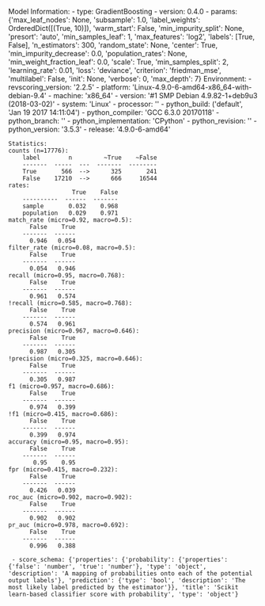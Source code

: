 Model Information:
	 - type: GradientBoosting
	 - version: 0.4.0
	 - params: {'max_leaf_nodes': None, 'subsample': 1.0, 'label_weights': OrderedDict([(True, 10)]), 'warm_start': False, 'min_impurity_split': None, 'presort': 'auto', 'min_samples_leaf': 1, 'max_features': 'log2', 'labels': [True, False], 'n_estimators': 300, 'random_state': None, 'center': True, 'min_impurity_decrease': 0.0, 'population_rates': None, 'min_weight_fraction_leaf': 0.0, 'scale': True, 'min_samples_split': 2, 'learning_rate': 0.01, 'loss': 'deviance', 'criterion': 'friedman_mse', 'multilabel': False, 'init': None, 'verbose': 0, 'max_depth': 7}
	Environment:
	 - revscoring_version: '2.2.5'
	 - platform: 'Linux-4.9.0-6-amd64-x86_64-with-debian-9.4'
	 - machine: 'x86_64'
	 - version: '#1 SMP Debian 4.9.82-1+deb9u3 (2018-03-02)'
	 - system: 'Linux'
	 - processor: ''
	 - python_build: ('default', 'Jan 19 2017 14:11:04')
	 - python_compiler: 'GCC 6.3.0 20170118'
	 - python_branch: ''
	 - python_implementation: 'CPython'
	 - python_revision: ''
	 - python_version: '3.5.3'
	 - release: '4.9.0-6-amd64'
	
	Statistics:
	counts (n=17776):
		label        n         ~True    ~False
		-------  -----  ---  -------  --------
		True       566  -->      325       241
		False    17210  -->      666     16544
	rates:
		              True    False
		----------  ------  -------
		sample       0.032    0.968
		population   0.029    0.971
	match_rate (micro=0.92, macro=0.5):
		  False    True
		-------  ------
		  0.946   0.054
	filter_rate (micro=0.08, macro=0.5):
		  False    True
		-------  ------
		  0.054   0.946
	recall (micro=0.95, macro=0.768):
		  False    True
		-------  ------
		  0.961   0.574
	!recall (micro=0.585, macro=0.768):
		  False    True
		-------  ------
		  0.574   0.961
	precision (micro=0.967, macro=0.646):
		  False    True
		-------  ------
		  0.987   0.305
	!precision (micro=0.325, macro=0.646):
		  False    True
		-------  ------
		  0.305   0.987
	f1 (micro=0.957, macro=0.686):
		  False    True
		-------  ------
		  0.974   0.399
	!f1 (micro=0.415, macro=0.686):
		  False    True
		-------  ------
		  0.399   0.974
	accuracy (micro=0.95, macro=0.95):
		  False    True
		-------  ------
		   0.95    0.95
	fpr (micro=0.415, macro=0.232):
		  False    True
		-------  ------
		  0.426   0.039
	roc_auc (micro=0.902, macro=0.902):
		  False    True
		-------  ------
		  0.902   0.902
	pr_auc (micro=0.978, macro=0.692):
		  False    True
		-------  ------
		  0.996   0.388
	
	 - score_schema: {'properties': {'probability': {'properties': {'false': 'number', 'true': 'number'}, 'type': 'object', 'description': 'A mapping of probabilities onto each of the potential output labels'}, 'prediction': {'type': 'bool', 'description': 'The most likely label predicted by the estimator'}}, 'title': 'Scikit learn-based classifier score with probability', 'type': 'object'}

